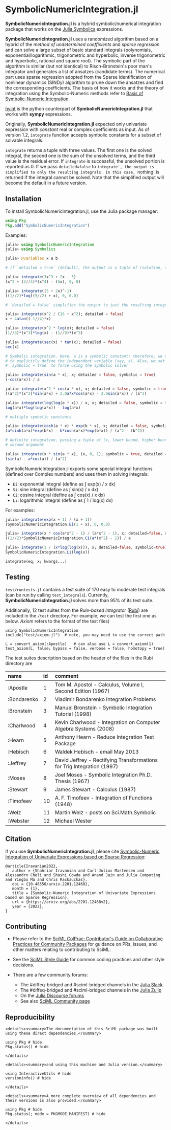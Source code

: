 # SymbolicNumericIntegration.jl

**SymbolicNumericIntegration.jl** is a hybrid symbolic/numerical integration package that works on the [Julia Symbolics](https://docs.sciml.ai/Symbolics/stable/) expressions.

**SymbolicNumericIntegration.jl** uses a randomized algorithm based on a hybrid of the *method of undetermined coefficients* and *sparse regression* and can solve a large subset of basic standard integrals (polynomials, exponential/logarithmic, trigonometric and hyperbolic, inverse trigonometric and hyperbolic, rational and square root). The symbolic part of the algorithm is similar (but not identical) to Risch-Bronstein's poor man's integrator and generates a list of ansatzes (candidate terms). The numerical part uses sparse regression adopted from the Sparse identification of nonlinear dynamics (SINDy) algorithm to prune down the ansatzes and find the corresponding coefficients. The basis of how it works and the theory of integration using the Symbolic-Numeric methods refer to [Basis of Symbolic-Numeric Integration](https://github.com/SciML/SymbolicNumericIntegration.jl/blob/main/docs/theory.ipynb).

[hyint](https://github.com/siravan/hyint) is the python counterpart of **SymbolicNumericIntegration.jl** that works with **sympy** expressions.

Originally, **SymbolicNumericIntegration.jl** expected only univariate expression with *constant* real or complex coefficients as input. As of version 1.2, `integrate` function accepts symbolic constants for a subset of solvable integrals.

`integrate` returns a tuple with three values. The first one is the solved integral, the second one is the sum of the unsolved terms, and the third value is the residual error. If `integrate` is successful, the unsolved portion is reported as 0. If we pass `detailed=false` to `integrate', the output is simplified to only the resulting integrals. In this case, `nothing` is returned if the integral cannot be solved. Note that the simplified output will become the default in a future version.

## Installation

To install SymbolicNumericIntegration.jl, use the Julia package manager:

```julia
using Pkg
Pkg.add("SymbolicNumericIntegration")
```

Examples:

```julia
julia> using SymbolicNumericIntegration
julia> using Symbolics

julia> @variables x a b

# if `detailed = true` (default), the output is a tuple of (solution, unsolved portion, err)

julia> integrate(3x^3 + 2x - 5)
(x^2 + (3//4)*(x^4) - (5x), 0, 0)

julia> integrate((5 + 2x)^-1)
((1//2)*log((5//2) + x), 0, 0.0)

# `detailed = false` simplifies the output to just the resulting integral

julia> integrate(x^2 / (16 + x^2); detailed = false)
x + 4atan((-1//4)*x)

julia> integrate(x^2 * log(x); detailed = false)
(1//3)*(x^3)*log(x) - (1//9)*(x^3)

julia> integrate(sec(x) * tan(x); detailed = false)
sec(x)

# Symbolic integration. Here, a is a symbolic constant; therefore, we need 
# to explicitly define the independent variable (say, x). Also, we set
# `symbolic = true` to force using the symbolic solver

julia> integrate(sin(a * x), x; detailed = false, symbolic = true)
(-cos(a*x)) / a

julia> integrate(x^2 * cos(a * x), x; detailed = false, symbolic = true)
((a^2)*(x^2)*sin(a*x) + 2.0a*x*cos(a*x) - 2.0sin(a*x)) / (a^3)

julia> integrate(log(log(a * x)) / x, x; detailed = false, symbolic = true)
log(a*x)*log(log(a*x)) - log(a*x)

# multiple symbolic constants

julia> integrate(cosh(a * x) * exp(b * x), x; detailed = false, symbolic = true)
(a*sinh(a*x)*exp(b*x) - b*cosh(a*x)*exp(b*x)) / (a^2 - (b^2))

# definite integration, passing a tuple of (x, lower bound, higher bound) in the 
# second argument

julia> integrate(x * sin(a * x), (x, 0, 1); symbolic = true, detailed = false)
(sin(a) - a*cos(a)) / (a^2)
```

SymbolicNumericIntegration.jl exports some special integral functions (defined over Complex numbers) and uses them in solving integrals:

  - `Ei`: exponential integral (define as ∫ exp(x) / x dx)
  - `Si`: sine integral (define as ∫ sin(x) / x dx)
  - `Ci`: cosine integral (define as ∫ cos(x) / x dx)
  - `Li`: logarithmic integral (define as ∫ 1 / log(x) dx)

For examples:

```julia
julia> integrate(exp(x + 1) / (x + 1))
(SymbolicNumericIntegration.Ei(1 + x), 0, 0.0)

julia> integrate(x * cos(a*x^2 - 1) / (a*x^2 - 1), x; detailed=false, symbolic=true)
((1//2)*SymbolicNumericIntegration.Ci(a*(x^2) - 1)) / a

julia> integrate(1 / (x*log(log(x))), x; detailed=false, symbolic=true)
SymbolicNumericIntegration.Li(log(x))
```

```@docs
integrate(eq, x; kwargs...)
```

## Testing

`test/runtests.jl` contains a test suite of 170 easy to moderate test integrals (can be run by calling `test_integrals`). Currently, **SymbolicNumericIntegration.jl** solves more than 95% of its test suite.

Additionally, 12 test suites from the *Rule-based Integrator* ([Rubi](https://rulebasedintegration.org/)) are included in the `/test` directory. For example, we can test the first one as below. *Axiom* refers to the format of the test files)

```
using SymbolicNumericIntegration
include("test/axiom.jl")  # note, you may need to use the correct path

L = convert_axiom(:Apostle)   # can also use L = convert_axiom(1)  
test_axiom(L, false; bypass = false, verbose = false, homotopy = true)
```

The test suites description based on the header of the files in the Rubi directory are

| name        | id | comment                                                                |
|:----------- |:-- |:---------------------------------------------------------------------- |
| :Apostle    | 1  | Tom M. Apostol - Calculus, Volume I, Second Edition (1967)             |
| :Bondarenko | 2  | Vladimir Bondarenko Integration Problems                               |
| :Bronstein  | 3  | Manuel Bronstein - Symbolic Integration Tutorial (1998)                |
| :Charlwood  | 4  | Kevin Charlwood - Integration on Computer Algebra Systems (2008)       |
| :Hearn      | 5  | Anthony Hearn - Reduce Integration Test Package                        |
| :Hebisch    | 6  | Waldek Hebisch - email May 2013                                        |
| :Jeffrey    | 7  | David Jeffrey - Rectifying Transformations for Trig Integration (1997) |
| :Moses      | 8  | Joel Moses - Symbolic Integration Ph.D. Thesis (1967)                  |
| :Stewart    | 9  | James Stewart - Calculus (1987)                                        |
| :Timofeev   | 10 | A. F. Timofeev - Integration of Functions (1948)                       |
| :Welz       | 11 | Martin Welz - posts on Sci.Math.Symbolic                               |
| :Webster    | 12 | Michael Wester                                                         |

## Citation

If you use **SymbolicNumericIntegration.jl**, please cite [Symbolic-Numeric Integration of Univariate Expressions based on Sparse Regression](https://arxiv.org/abs/2201.12468):

```
@article{Iravanian2022,   
   author = {Shahriar Iravanian and Carl Julius Martensen and Alessandro Cheli and Shashi Gowda and Anand Jain and Julia Computing and Yingbo Ma and Chris Rackauckas},
   doi = {10.48550/arxiv.2201.12468},
   month = {1},
   title = {Symbolic-Numeric Integration of Univariate Expressions based on Sparse Regression},
   url = {https://arxiv.org/abs/2201.12468v2},
   year = {2022},
}
```

## Contributing

  - Please refer to the
    [SciML ColPrac: Contributor's Guide on Collaborative Practices for Community Packages](https://github.com/SciML/ColPrac/blob/master/README.md)
    for guidance on PRs, issues, and other matters relating to contributing to SciML.

  - See the [SciML Style Guide](https://github.com/SciML/SciMLStyle) for common coding practices and other style decisions.
  - There are a few community forums:
    
      + The #diffeq-bridged and #sciml-bridged channels in the
        [Julia Slack](https://julialang.org/slack/)
      + The #diffeq-bridged and #sciml-bridged channels in the
        [Julia Zulip](https://julialang.zulipchat.com/#narrow/stream/279055-sciml-bridged)
      + On the [Julia Discourse forums](https://discourse.julialang.org)
      + See also [SciML Community page](https://sciml.ai/community/)

## Reproducibility

```@raw html
<details><summary>The documentation of this SciML package was built using these direct dependencies,</summary>
```

```@example
using Pkg # hide
Pkg.status() # hide
```

```@raw html
</details>
```

```@raw html
<details><summary>and using this machine and Julia version.</summary>
```

```@example
using InteractiveUtils # hide
versioninfo() # hide
```

```@raw html
</details>
```

```@raw html
<details><summary>A more complete overview of all dependencies and their versions is also provided.</summary>
```

```@example
using Pkg # hide
Pkg.status(; mode = PKGMODE_MANIFEST) # hide
```

```@raw html
</details>
```
